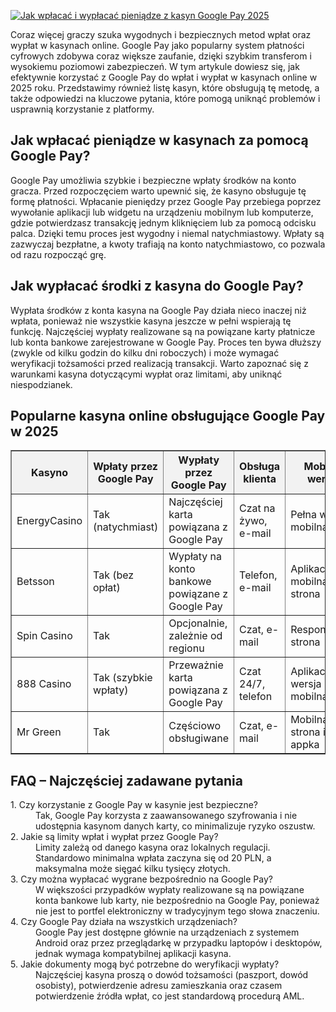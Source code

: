 [![Jak wpłacać i wypłacać pieniądze z kasyn Google Pay 2025](https://123-caf.pages.dev/gitsignup.png)](https://vrmoo.ru/Bt82HjjY)

<div>     <p>Coraz więcej graczy szuka wygodnych i bezpiecznych metod wpłat oraz wypłat w kasynach online. Google Pay jako popularny system płatności cyfrowych zdobywa coraz większe zaufanie, dzięki szybkim transferom i wysokiemu poziomowi zabezpieczeń. W tym artykule dowiesz się, jak efektywnie korzystać z Google Pay do wpłat i wypłat w kasynach online w 2025 roku. Przedstawimy również listę kasyn, które obsługują tę metodę, a także odpowiedzi na kluczowe pytania, które pomogą uniknąć problemów i usprawnią korzystanie z platformy.</p>        <h2>Jak wpłacać pieniądze w kasynach za pomocą Google Pay?</h2>     <p>Google Pay umożliwia szybkie i bezpieczne wpłaty środków na konto gracza. Przed rozpoczęciem warto upewnić się, że kasyno obsługuje tę formę płatności. Wpłacanie pieniędzy przez Google Pay przebiega poprzez wywołanie aplikacji lub widgetu na urządzeniu mobilnym lub komputerze, gdzie potwierdzasz transakcję jednym kliknięciem lub za pomocą odcisku palca. Dzięki temu proces jest wygodny i niemal natychmiastowy. Wpłaty są zazwyczaj bezpłatne, a kwoty trafiają na konto natychmiastowo, co pozwala od razu rozpocząć grę.</p>        <h2>Jak wypłacać środki z kasyna do Google Pay?</h2>     <p>Wypłata środków z konta kasyna na Google Pay działa nieco inaczej niż wpłata, ponieważ nie wszystkie kasyna jeszcze w pełni wspierają tę funkcję. Najczęściej wypłaty realizowane są na powiązane karty płatnicze lub konta bankowe zarejestrowane w Google Pay. Proces ten bywa dłuższy (zwykle od kilku godzin do kilku dni roboczych) i może wymagać weryfikacji tożsamości przed realizacją transakcji. Warto zapoznać się z warunkami kasyna dotyczącymi wypłat oraz limitami, aby uniknąć niespodzianek.</p>        <h2>Popularne kasyna online obsługujące Google Pay w 2025</h2>     <table border="1" cellpadding="8" cellspacing="0" style="border-collapse: collapse; width: 100%;">       <thead>         <tr style="background-color: #f2f2f2;">           <th>Kasyno</th>           <th>Wpłaty przez Google Pay</th>           <th>Wypłaty przez Google Pay</th>           <th>Obsługa klienta</th>           <th>Mobilna wersja</th>         </tr>       </thead>       <tbody>         <tr>           <td>EnergyCasino</td>           <td>Tak (natychmiast)</td>           <td>Najczęściej karta powiązana z Google Pay</td>           <td>Czat na żywo, e-mail</td>           <td>Pełna wersja mobilna</td>         </tr>         <tr>           <td>Betsson</td>           <td>Tak (bez opłat)</td>           <td>Wypłaty na konto bankowe powiązane z Google Pay</td>           <td>Telefon, e-mail</td>           <td>Aplikacja i mobilna strona</td>         </tr>         <tr>           <td>Spin Casino</td>           <td>Tak</td>           <td>Opcjonalnie, zależnie od regionu</td>           <td>Czat, e-mail</td>           <td>Responsywna strona</td>         </tr>         <tr>           <td>888 Casino</td>           <td>Tak (szybkie wpłaty)</td>           <td>Przeważnie karta powiązana z Google Pay</td>           <td>Czat 24/7, telefon</td>           <td>Aplikacja i wersja mobilna</td>         </tr>         <tr>           <td>Mr Green</td>           <td>Tak</td>           <td>Częściowo obsługiwane</td>           <td>Czat, e-mail</td>           <td>Mobilna strona i appka</td>         </tr>       </tbody>     </table>        <h2>FAQ – Najczęściej zadawane pytania</h2>     <dl>       <dt>1. Czy korzystanie z Google Pay w kasynie jest bezpieczne?</dt>       <dd>Tak, Google Pay korzysta z zaawansowanego szyfrowania i nie udostępnia kasynom danych karty, co minimalizuje ryzyko oszustw.</dd>          <dt>2. Jakie są limity wpłat i wypłat przez Google Pay?</dt>       <dd>Limity zależą od danego kasyna oraz lokalnych regulacji. Standardowo minimalna wpłata zaczyna się od 20 PLN, a maksymalna może sięgać kilku tysięcy złotych.</dd>          <dt>3. Czy można wypłacać wygrane bezpośrednio na Google Pay?</dt>       <dd>W większości przypadków wypłaty realizowane są na powiązane konta bankowe lub karty, nie bezpośrednio na Google Pay, ponieważ nie jest to portfel elektroniczny w tradycyjnym tego słowa znaczeniu.</dd>          <dt>4. Czy Google Pay działa na wszystkich urządzeniach?</dt>       <dd>Google Pay jest dostępne głównie na urządzeniach z systemem Android oraz przez przeglądarkę w przypadku laptopów i desktopów, jednak wymaga kompatybilnej aplikacji kasyna.</dd>          <dt>5. Jakie dokumenty mogą być potrzebne do weryfikacji wypłaty?</dt>       <dd>Najczęściej kasyna proszą o dowód tożsamości (paszport, dowód osobisty), potwierdzenie adresu zamieszkania oraz czasem potwierdzenie źródła wpłat, co jest standardową procedurą AML.</dd>     </dl>   </div>